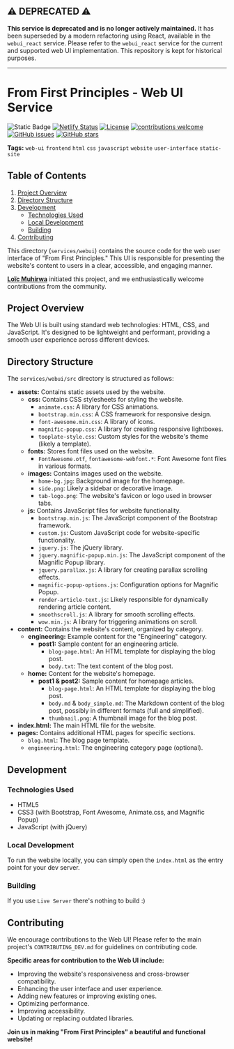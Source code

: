 ## ⚠️ DEPRECATED ⚠️

**This service is deprecated and is no longer actively maintained.** It has been superseded by a modern refactoring using React, available in the `webui_react` service. Please refer to the `webui_react` service for the current and supported web UI implementation. This repository is kept for historical purposes.

---

# From First Principles - Web UI Service

![Static Badge](https://img.shields.io/badge/build-passing-brightgreen)
[![Netlify Status](https://api.netlify.com/api/v1/badges/cf0167e8-ec88-47b7-975d-031ba60a0934/deploy-status)](https://app.netlify.com/sites/gorgeous-figolla-bf7c9d/deploys)
[![License](https://img.shields.io/badge/License-Apache%202.0-orange.svg)](https://opensource.org/licenses/Apache-2.0)
[![contributions welcome](https://img.shields.io/badge/contributions-welcome-brightgreen.svg?style=flat)](https://github.com/justmeloic/From-First-Principles/issues)
[![GitHub issues](https://img.shields.io/github/issues/justmeloic/From-First-Principles)](https://github.com/justmeloic/From-First-Principles/issues)
[![GitHub stars](https://img.shields.io/github/stars/justmeloic/From-First-Principles)](https://github.com/justmeloic/From-First-Principles/stargazers)

**Tags:** `web-ui` `frontend` `html` `css` `javascript` `website` `user-interface` `static-site`

## Table of Contents

1.  [Project Overview](#project-overview)
2.  [Directory Structure](#directory-structure)
3.  [Development](#development)
    - [Technologies Used](#technologies-used)
    - [Local Development](#local-development)
    - [Building](#building)
4.  [Contributing](#contributing)

This directory (`services/webui`) contains the source code for the web user interface of "From First Principles." This UI is responsible for presenting the website's content to users in a clear, accessible, and engaging manner.

**[Loïc Muhirwa](https://github.com/justmeloic/)** initiated this project, and we enthusiastically welcome contributions from the community.

## Project Overview <a name="project-overview"></a>

The Web UI is built using standard web technologies: HTML, CSS, and JavaScript. It's designed to be lightweight and performant, providing a smooth user experience across different devices.

## Directory Structure <a name="directory-structure"></a>

The `services/webui/src` directory is structured as follows:

- **assets:** Contains static assets used by the website.
  - **css:** Contains CSS stylesheets for styling the website.
    - `animate.css`: A library for CSS animations.
    - `bootstrap.min.css`: A CSS framework for responsive design.
    - `font-awesome.min.css`: A library of icons.
    - `magnific-popup.css`: A library for creating responsive lightboxes.
    - `tooplate-style.css`: Custom styles for the website's theme (likely a template).
  - **fonts:** Stores font files used on the website.
    - `FontAwesome.otf`, `fontawesome-webfont.*`: Font Awesome font files in various formats.
  - **images:** Contains images used on the website.
    - `home-bg.jpg`: Background image for the homepage.
    - `side.png`: Likely a sidebar or decorative image.
    - `tab-logo.png`: The website's favicon or logo used in browser tabs.
  - **js:** Contains JavaScript files for website functionality.
    - `bootstrap.min.js`: The JavaScript component of the Bootstrap framework.
    - `custom.js`: Custom JavaScript code for website-specific functionality.
    - `jquery.js`: The jQuery library.
    - `jquery.magnific-popup.min.js`: The JavaScript component of the Magnific Popup library.
    - `jquery.parallax.js`: A library for creating parallax scrolling effects.
    - `magnific-popup-options.js`: Configuration options for Magnific Popup.
    - `render-article-text.js`: Likely responsible for dynamically rendering article content.
    - `smoothscroll.js`: A library for smooth scrolling effects.
    - `wow.min.js`: A library for triggering animations on scroll.
- **content:** Contains the website's content, organized by category.
  - **engineering:** Example content for the "Engineering" category.
    - **post1:** Sample content for an engineering article.
      - `blog-page.html`: An HTML template for displaying the blog post.
      - `body.txt`: The text content of the blog post.
  - **home:** Content for the website's homepage.
    - **post1 & post2:** Sample content for homepage articles.
      - `blog-page.html`: An HTML template for displaying the blog post.
      - `body.md` & `body_simple.md`: The Markdown content of the blog post, possibly in different formats (full and simplified).
      - `thumbnail.png`: A thumbnail image for the blog post.
- **index.html:** The main HTML file for the website.
- **pages:** Contains additional HTML pages for specific sections.
  - `blog.html`: The blog page template.
  - `engineering.html`: The engineering category page (optional).

## Development <a name="development"></a>

### Technologies Used <a name="technologies-used"></a>

- HTML5
- CSS3 (with Bootstrap, Font Awesome, Animate.css, and Magnific Popup)
- JavaScript (with jQuery)

### Local Development <a name="local-development"></a>

To run the website locally, you can simply open the `index.html` as the entry point for your dev server.

### Building <a name="building"></a>

If you use `Live Server` there's nothing to build :)

## Contributing <a name="contributing"></a>

We encourage contributions to the Web UI! Please refer to the main project's `CONTRIBUTING_DEV.md` for guidelines on contributing code.

**Specific areas for contribution to the Web UI include:**

- Improving the website's responsiveness and cross-browser compatibility.
- Enhancing the user interface and user experience.
- Adding new features or improving existing ones.
- Optimizing performance.
- Improving accessibility.
- Updating or replacing outdated libraries.

**Join us in making "From First Principles" a beautiful and functional website!**
